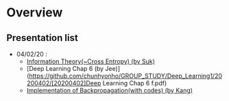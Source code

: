 # Overview

## Presentation list
  - 04/02/20 : 
    - [Information Theory(~Cross Entropy) (by Suk)](https://github.com/chunhyonho/GROUP_STUDY/Deep_Learning1/20200402/[20200402]Information_Theory.pdf)
    - [Deep Learning Chap 6 (by Jee)](https://github.com/chunhyonho/GROUP_STUDY/Deep_Learning1/20200402/[20200402]Deep Learning Chap 6 f.pdf)
    - [Implementation of Backpropagation(with codes) (by Kang)](https://github.com/chunhyonho/GROUP_STUDY/Deep_Learning1/20200402/[20200402]개별연구_backprop.pdf)
